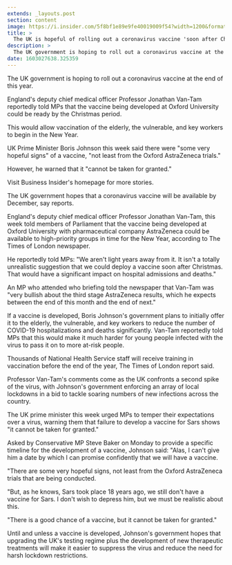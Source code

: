 ```yaml
--- 
extends: _layouts.post 
section: content 
image: https://i.insider.com/5f8bf1e89e9fe40019009f54?width=1200&format=jpeg 
title: > 
  The UK is hopeful of rolling out a coronavirus vaccine 'soon after Christmas' 
description: > 
  The UK government is hoping to roll out a coronavirus vaccine at the end of this year.England's deputy chief medical officer Professor Jonathan Van-Tam reportedly told MPs that the vaccine being developed at Oxford University could be ready by the Christmas period.UK Prime Minister Boris Johnson this week said there were "some very hopeful signs" of a vaccine, "not least from the Oxford AstraZeneca trials."He reportedly told MPs: "We aren't light years away from it."There are some very hopeful signs, not least from the Oxford AstraZeneca trials that are being conducted. 
date: 1603027638.325359 
--- 
```

The UK government is hoping to roll out a coronavirus vaccine at the end of this year.

England's deputy chief medical officer Professor Jonathan Van-Tam reportedly told MPs that the vaccine being developed at Oxford University could be ready by the Christmas period.

This would allow vaccination of the elderly, the vulnerable, and key workers to begin in the New Year.

UK Prime Minister Boris Johnson this week said there were "some very hopeful signs" of a vaccine, "not least from the Oxford AstraZeneca trials."

However, he warned that it "cannot be taken for granted."

Visit Business Insider's homepage for more stories.

The UK government hopes that a coronavirus vaccine will be available by December, say reports.

England's deputy chief medical officer Professor Jonathan Van-Tam, this week told members of Parliament that the vaccine being developed at Oxford University with pharmaceutical company AstraZeneca could be available to high-priority groups in time for the New Year, according to The Times of London newspaper.

He reportedly told MPs: "We aren't light years away from it. It isn't a totally unrealistic suggestion that we could deploy a vaccine soon after Christmas. That would have a significant impact on hospital admissions and deaths."

An MP who attended who briefing told the newspaper that Van-Tam was "very bullish about the third stage AstraZeneca results, which he expects between the end of this month and the end of next."

If a vaccine is developed, Boris Johnson's government plans to initially offer it to the elderly, the vulnerable, and key workers to reduce the number of COVID-19 hospitalizations and deaths significantly. Van-Tam reportedly told MPs that this would make it much harder for young people infected with the virus to pass it on to more at-risk people.

Thousands of National Health Service staff will receive training in vaccination before the end of the year, The Times of London report said.

Professor Van-Tam's comments come as the UK confronts a second spike of the virus, with Johnson's government enforcing an array of local lockdowns in a bid to tackle soaring numbers of new infections across the country.

The UK prime minister this week urged MPs to temper their expectations over a virus, warning them that failure to develop a vaccine for Sars shows "it cannot be taken for granted."

Asked by Conservative MP Steve Baker on Monday to provide a specific timeline for the development of a vaccine, Johnson said: "Alas, I can't give him a date by which I can promise confidently that we will have a vaccine.

"There are some very hopeful signs, not least from the Oxford AstraZeneca trials that are being conducted.

"But, as he knows, Sars took place 18 years ago, we still don't have a vaccine for Sars. I don't wish to depress him, but we must be realistic about this.

"There is a good chance of a vaccine, but it cannot be taken for granted."

Until and unless a vaccine is developed, Johnson's government hopes that upgrading the UK's testing regime plus the development of new therapeutic treatments will make it easier to suppress the virus and reduce the need for harsh lockdown restrictions.